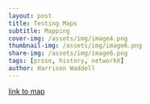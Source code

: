 ```yaml
---
layout: post
title: Testing Maps
subtitle: Mapping 
cover-img: /assets/img/image4.png
thumbnail-img: /assets/img/image6.png
share-img: /assets/img/image6.png
tags: [prose, history, networkX]
author: Harrison Waddell
---
```


[link to map](https://hswaggle.github.io/github.io/bike_station_map_stadia_toner%20(3).html)
